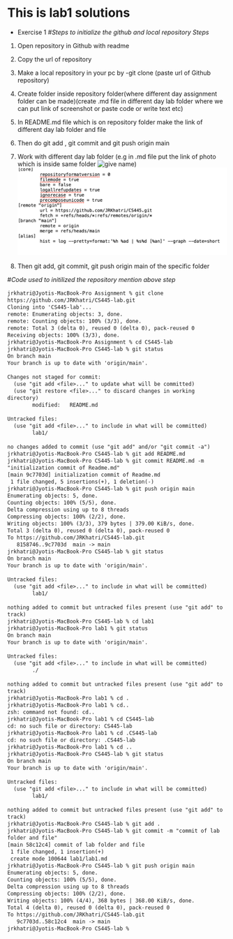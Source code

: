 # This is lab1 solutions
* Exercise 1
#_Steps to initialize the github and local repository_
*Steps*
1. Open repository in Github with readme 
2. Copy the url of repository 
3. Make a local repository in your pc by -git clone (paste url of Github repository)
4. Create folder inside repository folder(where different day assignment folder can be made)(create .md file in different day lab folder where we can put link of screenshot or paste code or write text etc)
5. In README.md file which is on repository folder make the link of different day lab folder and file
6. Then do git add , git commit and git push origin main
7. Work with different day lab folder (e.g in .md file put the link of photo which is inside same folder ![give name](./photo.png))
![git alias](alias.png)

8. Then git add, git commit, git push origin main of the specific folder 

#_Code used to initilized the repository mention above step_

```
jrkhatri@Jyotis-MacBook-Pro Assignment % git clone https://github.com/JRKhatri/CS445-lab.git
Cloning into 'CS445-lab'...
remote: Enumerating objects: 3, done.
remote: Counting objects: 100% (3/3), done.
remote: Total 3 (delta 0), reused 0 (delta 0), pack-reused 0
Receiving objects: 100% (3/3), done.
jrkhatri@Jyotis-MacBook-Pro Assignment % cd CS445-lab 
jrkhatri@Jyotis-MacBook-Pro CS445-lab % git status
On branch main
Your branch is up to date with 'origin/main'.

Changes not staged for commit:
  (use "git add <file>..." to update what will be committed)
  (use "git restore <file>..." to discard changes in working directory)
        modified:   README.md

Untracked files:
  (use "git add <file>..." to include in what will be committed)
        lab1/

no changes added to commit (use "git add" and/or "git commit -a")
jrkhatri@Jyotis-MacBook-Pro CS445-lab % git add README.md
jrkhatri@Jyotis-MacBook-Pro CS445-lab % git commit README.md -m "initialization commit of Readme.md"
[main 9c7703d] initialization commit of Readme.md
 1 file changed, 5 insertions(+), 1 deletion(-)
jrkhatri@Jyotis-MacBook-Pro CS445-lab % git push origin main
Enumerating objects: 5, done.
Counting objects: 100% (5/5), done.
Delta compression using up to 8 threads
Compressing objects: 100% (2/2), done.
Writing objects: 100% (3/3), 379 bytes | 379.00 KiB/s, done.
Total 3 (delta 0), reused 0 (delta 0), pack-reused 0
To https://github.com/JRKhatri/CS445-lab.git
   8158746..9c7703d  main -> main
jrkhatri@Jyotis-MacBook-Pro CS445-lab % git status
On branch main
Your branch is up to date with 'origin/main'.

Untracked files:
  (use "git add <file>..." to include in what will be committed)
        lab1/

nothing added to commit but untracked files present (use "git add" to track)
jrkhatri@Jyotis-MacBook-Pro CS445-lab % cd lab1
jrkhatri@Jyotis-MacBook-Pro lab1 % git status
On branch main
Your branch is up to date with 'origin/main'.

Untracked files:
  (use "git add <file>..." to include in what will be committed)
        ./

nothing added to commit but untracked files present (use "git add" to track)
jrkhatri@Jyotis-MacBook-Pro lab1 % cd .           
jrkhatri@Jyotis-MacBook-Pro lab1 % cd..
zsh: command not found: cd..
jrkhatri@Jyotis-MacBook-Pro lab1 % cd CS445-lab
cd: no such file or directory: CS445-lab
jrkhatri@Jyotis-MacBook-Pro lab1 % cd .CS445-lab
cd: no such file or directory: .CS445-lab
jrkhatri@Jyotis-MacBook-Pro lab1 % cd ..
jrkhatri@Jyotis-MacBook-Pro CS445-lab % git status
On branch main
Your branch is up to date with 'origin/main'.

Untracked files:
  (use "git add <file>..." to include in what will be committed)
        lab1/

nothing added to commit but untracked files present (use "git add" to track)
jrkhatri@Jyotis-MacBook-Pro CS445-lab % git add .
jrkhatri@Jyotis-MacBook-Pro CS445-lab % git commit -m "commit of lab folder and file"
[main 58c12c4] commit of lab folder and file
 1 file changed, 1 insertion(+)
 create mode 100644 lab1/lab1.md
jrkhatri@Jyotis-MacBook-Pro CS445-lab % git push origin main
Enumerating objects: 5, done.
Counting objects: 100% (5/5), done.
Delta compression using up to 8 threads
Compressing objects: 100% (2/2), done.
Writing objects: 100% (4/4), 368 bytes | 368.00 KiB/s, done.
Total 4 (delta 0), reused 0 (delta 0), pack-reused 0
To https://github.com/JRKhatri/CS445-lab.git
   9c7703d..58c12c4  main -> main
jrkhatri@Jyotis-MacBook-Pro CS445-lab % 

```

